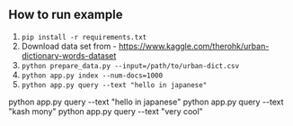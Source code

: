 ## How to run example

1. `pip install -r requirements.txt`
2. Download data set from - https://www.kaggle.com/therohk/urban-dictionary-words-dataset
3. `python prepare_data.py --input=/path/to/urban-dict.csv`
4. `python app.py index --num-docs=1000`
5. `python app.py query --text "hello in japanese"`

python app.py query --text "hello in japanese"
python app.py query --text "kash mony"
python app.py query --text "very cool"

